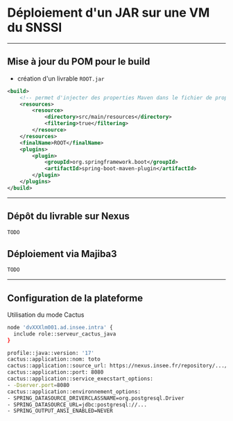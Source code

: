 # Déploiement d'un JAR sur une VM du SNSSI

----

## Mise à jour du POM pour le build

- création d'un livrable `ROOT.jar`

```xml
<build>
	<!-- permet d'injecter des properties Maven dans le fichier de properties de l'application -->
	<resources>
		<resource>
			<directory>src/main/resources</directory>
			<filtering>true</filtering>
		</resource>
	</resources>
	<finalName>ROOT</finalName>
	<plugins>
		<plugin>
			<groupId>org.springframework.boot</groupId>
			<artifactId>spring-boot-maven-plugin</artifactId>
		</plugin>
	</plugins>
</build>
```

----

## Dépôt du livrable sur Nexus

```bash
TODO
```

## Déploiement via Majiba3

```bash
TODO
```

----

## Configuration de la plateforme

Utilisation du mode Cactus

```bash
node 'dvXXXlm001.ad.insee.intra' {
  include role::serveur_cactus_java
}
```

```bash
profile::java::version: '17'
cactus::application::nom: toto
cactus::application::source_url: https://nexus.insee.fr/repository/.../toto.1.0.0.jar
cactus::application::port: 8080
cactus::application::service_execstart_options:
- -Dserver.port=8080
cactus::application::environnement_options:
- SPRING_DATASOURCE_DRIVERCLASSNAME=org.postgresql.Driver
- SPRING_DATASOURCE_URL=jdbc:postgresql://...
- SPRING_OUTPUT_ANSI_ENABLED=NEVER
```
